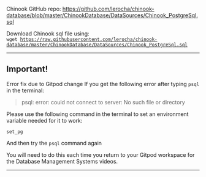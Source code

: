 Chinook GitHub repo: https://github.com/lerocha/chinook-database/blob/master/ChinookDatabase/DataSources/Chinook_PostgreSql.sql

Download Chinook sql file using:     
<code>wget https://raw.githubusercontent.com/lerocha/chinook-database/master/ChinookDatabase/DataSources/Chinook_PostgreSql.sql</code>


*********************************************************
## Important!
Error fix due to Gitpod change
If you get the following error after typing `psql` in the terminal:

> psql: error: could not connect to server: No such file or directory

Please use the following command in the terminal to set an environment variable needed for it to work:

`set_pg`

And then try the `psql` command again

You will need to do this each time you return to your Gitpod workspace for the Database Management Systems videos.
*********************************************************